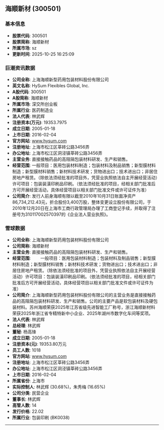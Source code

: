 ## 海顺新材 (300501)

### 基本信息

- **股票代码**: 300501
- **股票简称**: 海顺新材
- **所属市场**: sz
- **更新时间**: 2025-10-25 16:25:09

### 巨潮资讯数据

- **公司全称**: 上海海顺新型药用包装材料股份有限公司
- **英文名称**: HySum Flexibles Global, Inc.
- **A股代码**: 300501
- **A股简称**: 海顺新材
- **所属市场**: 深交所创业板
- **所属行业**: 医药制造业
- **法人代表**: 林武辉
- **注册资本(万元)**: 19353.7975
- **成立日期**: 2005-01-18
- **上市日期**: 2016-02-04
- **官方网站**: www.hysum.com
- **注册地址**: 上海市松江区莘砖公路3456弄
- **办公地址**: 上海市松江区洞泾镇莘砖公路3456弄
- **主营业务**: 直接接触药品的高阻隔包装材料研发、生产和销售。
- **经营范围**: 一般项目：医用包装材料制造；包装材料及制品销售；新型膜材料制造；新型膜材料销售；新材料技术研发；货物进出口；技术进出口；非居住房地产租赁。（除依法须经批准的项目外，凭营业执照依法自主开展经营活动）许可项目：包装装潢印刷品印刷。（依法须经批准的项目，经相关部门批准后方可开展经营活动，具体经营项目以相关部门批准文件或许可证件为准）
- **公司简介**: 发行人前身海顺有限以截至2010年10月31日账面净资产86,734,212.43元，折合股份3,400万股，整体变更设立股份有限公司，于2010年12月20日在上海市工商行政管理局办理了工商登记手续，并取得了注册号为310117002570397的《企业法人营业执照》。

### 雪球数据

- **公司全称**: 上海海顺新型药用包装材料股份有限公司
- **公司简称**: 海顺新材
- **主营业务**: 直接接触药品的高阻隔包装材料研发、生产和销售。
- **经营范围**: 　　一般项目：医用包装材料制造；包装材料及制品销售；新型膜材料制造；新型膜材料销售；新材料技术研发；货物进出口；技术进出口；非居住房地产租赁。（除依法须经批准的项目外，凭营业执照依法自主开展经营活动）许可项目：包装装潢印刷品印刷。（依法须经批准的项目，经相关部门批准后方可开展经营活动，具体经营项目以相关部门批准文件或许可证件为准）
- **公司简介**: 上海海顺新型药用包装材料股份有限公司的主营业务是直接接触药品的高阻隔包装材料研发、生产和销售。公司的主要产品是软包装材料及硬包装材料。苏州海顺荣获2025年江苏省级先进智能工厂称号，浙江海顺新材料荣获2025年浙江省专精特新中小企业、2025年湖州市数字化车间等奖项。
- **法人代表**: 林武辉
- **总经理**: 林武辉
- **董秘**: 杨高锋
- **成立日期**: 2005-01-18
- **注册资本(元)**: 19353.80万元
- **员工人数**: 1018
- **官方网站**: www.hysum.com
- **注册地址**: 上海市松江区莘砖公路3456弄
- **办公地址**: 上海市松江区洞泾镇莘砖公路3456弄
- **上市日期**: 2016-02-04
- **所属省份**: 上海市
- **实际控制人**: 林武辉 (30.68%)，朱秀梅 (16.65%)
- **公司分类**: 民营企业
- **董事长**: 林武辉
- **高管人数**: 14
- **发行价格**: 22.02
- **所属行业**: 包装印刷 (BK0038)

---